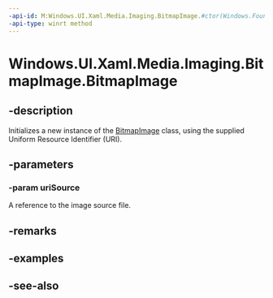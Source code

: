 ```yaml
---
-api-id: M:Windows.UI.Xaml.Media.Imaging.BitmapImage.#ctor(Windows.Foundation.Uri)
-api-type: winrt method
---
```


<!-- Method syntax
public BitmapImage(Windows.Foundation.Uri uriSource)
-->

# Windows.UI.Xaml.Media.Imaging.BitmapImage.BitmapImage

## -description
Initializes a new instance of the [BitmapImage](bitmapimage.md) class, using the supplied Uniform Resource Identifier (URI).


## -parameters
### -param uriSource
A reference to the image source file.

## -remarks

## -examples

## -see-also
